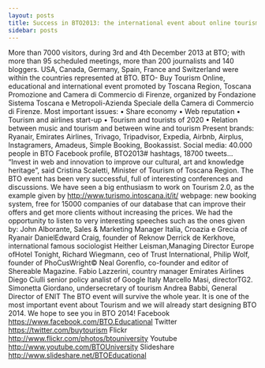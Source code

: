 ```yaml
---
layout: posts
title: Success in BTO2013: the international event about online tourism
sidebar: posts
---
```

More than 7000 visitors, during 3rd and 4th December 2013 at BTO; with more than 95 scheduled meetings, more than 200 journalists and 140 bloggers. USA, Canada, Germany, Spain, France and Switzerland were within the countries represented at BTO.
BTO- Buy Tourism Online, educational and international event promoted by Toscana Region, Toscana Promozione and Camera di Commercio di Firenze, organized by Fondazione Sistema Toscana e Metropoli-Azienda Speciale della Camera di Commercio di Firenze.
Most important issues:
• Share economy
• Web reputation
• Tourism and airlines start-up
• Tourism and tourists of 2020
• Relation between music and tourism and between wine and tourism
Present brands: Ryanair, Emirates Airlines, Trivago, Tripadvisor, Expedia, Airbnb, Airplus, Instagramers, Amadeus, Simple Booking, Bookassist.
Social media: 40.000 people in BTO Facebook profile, BTO2013# hashtags, 18700 tweets…
“Invest in web and innovation to improve our cultural, art and knowledge heritage”, said Cristina Scaletti, Minister of Tourism of Toscana Region. The BTO event has been very successful, full of interesting conferences and discussions. We have seen a big enthusiasm to work on Tourism 2.0, as the example given by http://www.turismo.intoscana.it/it/ webpage: new booking system, free for 15000 companies of our database that can improve their offers and get more clients without increasing the prices.
We had the opportunity to listen to very interesting speeches such as the ones given by:
John Alborante, Sales & Marketing Manager Italia, Croazia e Grecia of Ryanair
DanielEdward Craig, founder of Reknow
Derrick de Kerkhove, international famous sociologist
Heither Leisman,Managing Director Europe ofHotel Tonight,
Richard Wiegmann, ceo of Trust International,
Philip Wolf, founder of PhoCusWright©
Neal Gorenflo, co-founder and editor of Shereable Magazine.
Fabio Lazzerini, country manager Emirates Airlines
Diego Ciulli senior policy analist of Google Italy
Marcello Masi, directorTG2.
Simonetta Giordano, undersecretary of tourism
Andrea Babbi, General Director of ENIT
The BTO event will survive the whole year. It is one of the most important event about Tourism and we will already start designing BTO 2014.
We hope to see you in BTO 2014!
Facebook https://www.facebook.com/BTO.Educational
Twitter https://twitter.com/buytourism
Flickr http://www.flickr.com/photos/btouniversity
Youtube http://www.youtube.com/BTOUniversity
Slideshare http://www.slideshare.net/BTOEducational